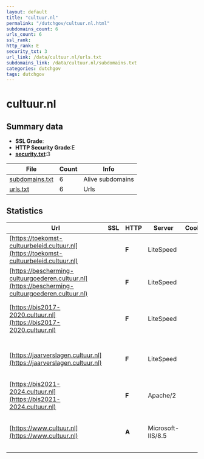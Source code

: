 ```yaml
---
layout: default
title: "cultuur.nl"
permalink: "/dutchgov/cultuur.nl.html"
subdomains_count: 6
urls_count: 6
ssl_rank: 
http_rank: E
security_txt: 3
url_link: /data/cultuur.nl/urls.txt
subdomains_link: /data/cultuur.nl/subdomains.txt
categories: dutchgov
tags: dutchgov
---
```



# cultuur.nl
## Summary data


 - **SSL Grade**:
 - **HTTP Security Grade**:E
 - **[security.txt](https://www.digitaleoverheid.nl/nieuws/standaard-security-txt-nu-verplicht-voor-overheid/)**:3


| File       | Count | Info |
|------------|-------|------|
|[subdomains.txt](/DutchGovScope/data/cultuur.nl/subdomains.txt)|6|Alive subdomains|
|[urls.txt](/DutchGovScope/data/cultuur.nl/urls.txt)|6|Urls|


## Statistics


| Url | SSL | HTTP | Server | Cookie | HSTS | CORS | CTO | CSP | XFO | XXP | RP |FP| Tech |Title |
|--------|-------|-------|------|------|------|------|------|------|------|------|------|------|------|------|
|[https://toekomst-cultuurbeleid.cultuur.nl](https://toekomst-cultuurbeleid.cultuur.nl)| | **F**|LiteSpeed| | | | | | | | :white_check_mark: | |HTTP/3 LiteSpeed PHP:8.2.27|Toekomst Cultuur...|
|[https://bescherming-cultuurgoederen.cultuur.nl](https://bescherming-cultuurgoederen.cultuur.nl)| | **F**|LiteSpeed| | | | | | | | :white_check_mark: | |HTTP/3 LiteSpeed PHP:8.2.27||
|[https://bis2017-2020.cultuur.nl](https://bis2017-2020.cultuur.nl)| | **F**|LiteSpeed| | | | | | | | :white_check_mark: | |HTTP/3 LiteSpeed MySQL PHP:8.2.27 WordPress|Raad voor Cultuu...|
|[https://jaarverslagen.cultuur.nl](https://jaarverslagen.cultuur.nl)| | **F**|LiteSpeed| | | | | | | | :white_check_mark: | |HTTP/3 LiteSpeed MySQL PHP:8.2.27 WordPress|Raad voor Cultuu...|
|[https://bis2021-2024.cultuur.nl](https://bis2021-2024.cultuur.nl)| | **F**|Apache/2| | | | | | | | :white_check_mark: | |Apache HTTP Server:2||
|[https://www.cultuur.nl](https://www.cultuur.nl)| | **A**|Microsoft-IIS/8.5| |:white_check_mark: | | |:warning: | :white_check_mark: | :white_check_mark: | :white_check_mark: | |IIS:8.5 Microsoft ASP.NET Windows Server|Document Moved|


